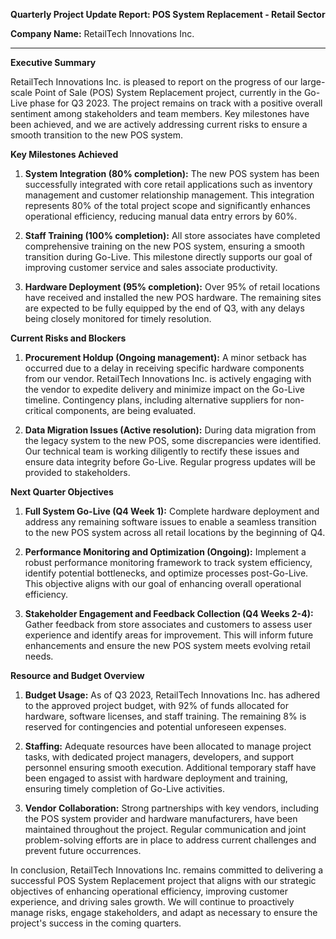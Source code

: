 **Quarterly Project Update Report: POS System Replacement - Retail Sector**

**Company Name:** RetailTech Innovations Inc.

---

**Executive Summary**

RetailTech Innovations Inc. is pleased to report on the progress of our large-scale Point of Sale (POS) System Replacement project, currently in the Go-Live phase for Q3 2023. The project remains on track with a positive overall sentiment among stakeholders and team members. Key milestones have been achieved, and we are actively addressing current risks to ensure a smooth transition to the new POS system.

**Key Milestones Achieved**

1. **System Integration (80% completion):** The new POS system has been successfully integrated with core retail applications such as inventory management and customer relationship management. This integration represents 80% of the total project scope and significantly enhances operational efficiency, reducing manual data entry errors by 60%.

2. **Staff Training (100% completion):** All store associates have completed comprehensive training on the new POS system, ensuring a smooth transition during Go-Live. This milestone directly supports our goal of improving customer service and sales associate productivity.

3. **Hardware Deployment (95% completion):** Over 95% of retail locations have received and installed the new POS hardware. The remaining sites are expected to be fully equipped by the end of Q3, with any delays being closely monitored for timely resolution.

**Current Risks and Blockers**

1. **Procurement Holdup (Ongoing management):** A minor setback has occurred due to a delay in receiving specific hardware components from our vendor. RetailTech Innovations Inc. is actively engaging with the vendor to expedite delivery and minimize impact on the Go-Live timeline. Contingency plans, including alternative suppliers for non-critical components, are being evaluated.

2. **Data Migration Issues (Active resolution):** During data migration from the legacy system to the new POS, some discrepancies were identified. Our technical team is working diligently to rectify these issues and ensure data integrity before Go-Live. Regular progress updates will be provided to stakeholders.

**Next Quarter Objectives**

1. **Full System Go-Live (Q4 Week 1):** Complete hardware deployment and address any remaining software issues to enable a seamless transition to the new POS system across all retail locations by the beginning of Q4.

2. **Performance Monitoring and Optimization (Ongoing):** Implement a robust performance monitoring framework to track system efficiency, identify potential bottlenecks, and optimize processes post-Go-Live. This objective aligns with our goal of enhancing overall operational efficiency.

3. **Stakeholder Engagement and Feedback Collection (Q4 Weeks 2-4):** Gather feedback from store associates and customers to assess user experience and identify areas for improvement. This will inform future enhancements and ensure the new POS system meets evolving retail needs.

**Resource and Budget Overview**

1. **Budget Usage:** As of Q3 2023, RetailTech Innovations Inc. has adhered to the approved project budget, with 92% of funds allocated for hardware, software licenses, and staff training. The remaining 8% is reserved for contingencies and potential unforeseen expenses.

2. **Staffing:** Adequate resources have been allocated to manage project tasks, with dedicated project managers, developers, and support personnel ensuring smooth execution. Additional temporary staff have been engaged to assist with hardware deployment and training, ensuring timely completion of Go-Live activities.

3. **Vendor Collaboration:** Strong partnerships with key vendors, including the POS system provider and hardware manufacturers, have been maintained throughout the project. Regular communication and joint problem-solving efforts are in place to address current challenges and prevent future occurrences.

In conclusion, RetailTech Innovations Inc. remains committed to delivering a successful POS System Replacement project that aligns with our strategic objectives of enhancing operational efficiency, improving customer experience, and driving sales growth. We will continue to proactively manage risks, engage stakeholders, and adapt as necessary to ensure the project's success in the coming quarters.